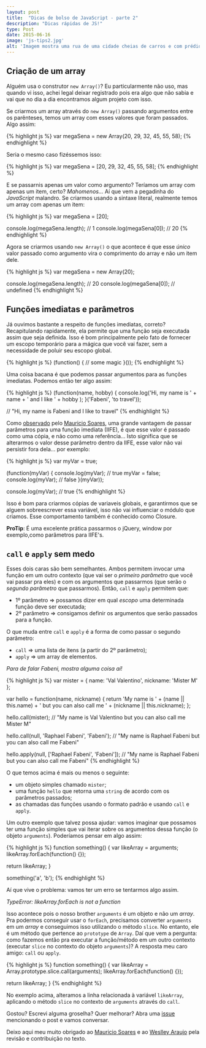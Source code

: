 ```yaml
---
layout: post
title:  "Dicas de bolso de JavaScript - parte 2"
description: "Dicas rápidas de JS!"
type: Post
date: 2015-06-16
image: 'js-tips2.jpg'
alt: 'Imagem mostra uma rua de uma cidade cheias de carros e com prédios altos de ambos os lados'
---
```


## Criação de um array

Alguém usa o construtor `new Array()`? Eu particularmente não uso, mas quando vi isso, achei legal deixar registrado pois era algo que não sabia e vai que no dia a dia encontramos algum projeto com isso.

Se criarmos um array através do `new Array()` passando argumentos entre os parênteses, temos um array com esses valores que foram passados. Algo assim:

{% highlight js %}
var megaSena = new Array(20, 29, 32, 45, 55, 58);
{% endhighlight %}

Seria o mesmo caso fizéssemos isso:

{% highlight js %}
var megaSena = [20, 29, 32, 45, 55, 58];
{% endhighlight %}

E se passarnis apenas um valor como argumento? Teríamos um array com apenas um item, certo? *Mahomenos...* Aí que vem a pegadinha do *JavaScript* malandro. Se criarmos usando a sintaxe literal, realmente temos um array com apenas um item:

{% highlight js %}
var megaSena = [20];

console.log(megaSena.length); // 1
console.log(megaSena[0]); // 20
{% endhighlight %}

Agora se criarmos usando `new Array()` o que acontece é que esse *único* valor passado como argumento vira o comprimento do array e não um item dele.

{% highlight js %}
var megaSena = new Array(20);

console.log(megaSena.length); // 20
console.log(megaSena[0]); // undefined
{% endhighlight %}

## Funções imediatas e parâmetros

Já ouvimos bastante a respeito de funções imediatas, correto? Recapitulando rapidamente, ela permite que uma função seja executada assim que seja definida. Isso é bom principalmente pelo fato de fornecer um escopo temporário para a mágica que você vai fazer, sem a necessidade de poluir seu escopo global.

{% highlight js %}
(function() {
  // some magic
}());
{% endhighlight %}

Uma coisa bacana é que podemos passar argumentos para as funções imediatas. Podemos então ter algo assim:

{% highlight js %}
(function(name, hobby) {
  console.log('Hi, my name is ' + name + ' and I like ' + hobby );
}('Fabeni', 'to travel'));

// "Hi, my name is Fabeni and I like to travel"
{% endhighlight %}

Como [observado](https://github.com/raphaelfabeni/raphaelfabeni.github.io/pull/15) pelo [Mauricio Soares](https://twitter.com/omauriciosoares), uma grande vantagem de passar parâmetros para uma função imediata (IIFE), é que esse valor é passado como uma cópia, e não como uma referência... Isto significa que se alterarmos o valor desse parâmetro dentro da IIFE, esse valor não vai persistir fora dela... por exemplo:

{% highlight js %}
var myVar = true;

(function(myVar) {
  console.log(myVar); // true
  myVar = false;
  console.log(myVar); // false
}(myVar));

console.log(myVar); // true
{% endhighlight %}

Isso é bom para criarmos cópias de variaveis globais, e garantirmos que se alguem sobreescrever essa variável, isso não vai influenciar o módulo que criamos. Esse comportamento também é conhecido como Closure.

**ProTip**: É uma excelente prática passarmos o jQuery, window por exemplo,como parâmetros para IIFE's.

## `call` e `apply` sem medo

Esses dois caras são bem semelhantes. Ambos permitem invocar uma função em um outro contexto (que vai ser o *primeiro parâmetro* que você vai passar pra eles) e com os argumentos que passarmos (que serão o *segundo parâmetro* que passarmos). Então, `call` e `apply` permitem que:

* 1º parâmetro => possamos dizer em qual *escopo* uma determinada função deve ser executada;
* 2º parâmetro => consigamos definir os argumentos que serão passados para a função.

O que muda entre `call` e `apply` é a forma de como passar o segundo parâmetro:

* `call` => uma lista de itens (a partir do 2º parâmetro);
* `apply` => um array de elementos.

*Para de falar Fabeni, mostra alguma coisa aí!*

{% highlight js %}
var mister = {
  name: 'Val Valentino',
  nickname: 'Mister M'
};

var hello = function(name, nickname) {
  return 'My name is ' + (name || this.name) + ' but you can also call me ' + (nickname || this.nickname);
};

hello.call(mister);
// "My name is Val Valentino but you can also call me Mister M"

hello.call(null, 'Raphael Fabeni', 'Fabeni');
// "My name is Raphael Fabeni but you can also call me Fabeni"

hello.apply(null, ['Raphael Fabeni', 'Fabeni']);
// "My name is Raphael Fabeni but you can also call me Fabeni"
{% endhighlight %}

O que temos acima é mais ou menos o seguinte:

* um objeto simples chamado `mister`;
* uma função `hello` que retorna uma `string` de acordo com os parâmetros passados;
* as chamadas das funções usando o formato padrão e usando `call` e `apply`.

Um outro exemplo que talvez possa ajudar: vamos imaginar que possamos ter uma função simples que vai iterar sobre os argumentos dessa função (o objeto `arguments`). Poderíamos pensar em algo assim:

{% highlight js %}
function something() {
  var likeArray = arguments;
  likeArray.forEach(function() {});

  return likeArray;
}

something('a', 'b');
{% endhighlight %}

Aí que vive o problema: vamos ter um erro se tentarmos algo assim.

*TypeError: likeArray.forEach is not a function*

Isso acontece pois o nosso brother `arguments` é um objeto e não um *array*. Pra podermos conseguir usar o `forEach`, precisamos converter `arguments` em um *array* e conseguimos isso utilizando o método `slice`. No entanto, ele é um método que pertence ao `prototype` de `Array`. Daí que vem a pergunta: como fazemos então pra executar a função/método em um outro contexto (executar `slice` no contexto do objeto `arguments`)? A resposta meu caro amigo: `call` ou `apply`.

{% highlight js %}
function something() {
  var likeArray = Array.prototype.slice.call(arguments);
  likeArray.forEach(function() {});

  return likeArray;
}
{% endhighlight %}

No exemplo acima, alteramos a linha relacionada à variável `likeArray`, aplicando o método `slice` no contexto de `arguments` através do `call`.

Gostou? Escrevi alguma groselha? Quer melhorar? Abra uma [issue](https://github.com/raphaelfabeni/raphaelfabeni.github.io/issues) mencionando o post e vamos conversar.

Deixo aqui meu muito obrigado ao [Mauricio Soares](https://twitter.com/omauriciosoares) e ao [Weslley Araujo](https://twitter.com/_weslleyaraujo) pela revisão e contribuição no texto.
